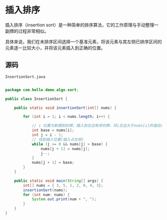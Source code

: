 # 插入排序

插入排序（insertion sort）是一种简单的排序算法，它的工作原理与手动整理一副牌的过程非常相似。

具体来说，我们在未排序区间选择一个基准元素，将该元素与其左侧已排序区间的元素逐一比较大小，并将该元素插入到正确的位置。

## 源码

`InsertionSort.java`

```java

package com.hello.demo.algo.sort;

public class InsertionSort {

    public static void insertionSort(int[] nums) {

        for (int i = 1; i < nums.length; i++) {

            // i 位置为新摸到的牌，插入到左边有序的牌，将i左边大于nums[i]的值后移
            int base = nums[i];
            int j = i - 1;
            // 找到插入位置(插入点左侧)
            while (j >= 0 && nums[j] > base) {
                nums[j + 1] = nums[j];
                j--;
            }
            nums[j + 1] = base;
        }
    }

    public static void main(String[] args) {
        int[] nums = { 3, 5, 1, 2, 0, 4, 3};
        insertionSort(nums);
        for (int num: nums) {
            System.out.print(num + ", ");
        }
    }
}

```